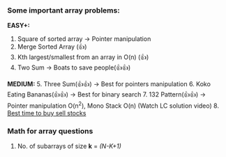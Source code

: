 ### **Some important array problems:**

**EASY+:**
1. Square of sorted array -> Pointer manipulation
2. Merge Sorted Array (👍)
3. Kth largest/smallest from an array in O(n) (👍)
4. Two Sum -> Boats to save people(👍👍)
   
**MEDIUM:**
5. Three Sum(👍👍) -> Best for pointers manipulation
6. Koko Eating Bananas(👍👍) -> Best for binary search
7. 132 Pattern(👍👍) -> Pointer manipulation O(n<sup>2</sup>), Mono Stack O(n)  (Watch LC solution video)
8. [Best time to buy sell stocks](../dynamicprogramming/StockBuySellQuestions.md)

### Math for array questions

1.  No. of subarrays of size **k** = _(N-K+1)_